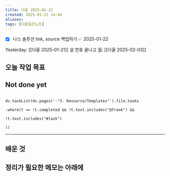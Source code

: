 ```yaml
---
title: 다울 2025-01-22
created: 2025-01-22 14:44
aliases: 
tags: [다울일간노트]
---
```

- [x] 나스 솔루션 link, source 백업하기 ✅ 2025-01-22

Yesterday: [[다울 2025-01-21]] 
설 연휴 끝나고 월: [[다울 2025-02-03]] 




## 오늘 작업 목표




## Not done yet

```dataviewjs

dv.taskList(dv.pages('-"3. Resource/Templates"').file.tasks

.where(t => !t.completed && !t.text.includes("@frank") &&

!t.text.includes("#task")

))

```

---

## 배운 것




## 정리가 필요한 메모는 아래에



